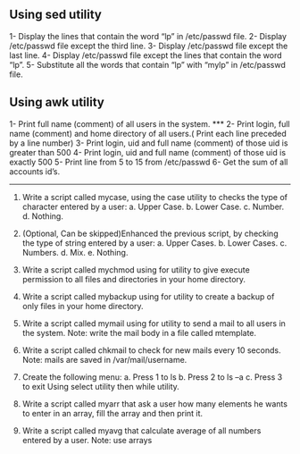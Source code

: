 ## Using sed utility
1- Display the lines that contain the word “lp” in /etc/passwd file.
2- Display /etc/passwd file except the third line.
3- Display /etc/passwd file except the last line.
4- Display /etc/passwd file except the lines that contain the word “lp”.
5- Substitute all the words that contain “lp” with “mylp” in /etc/passwd file.


## Using awk utility
1- Print full name (comment) of all users in the system.  ***
2- Print login, full name (comment) and home directory of all users.( Print each line preceded by a line number)
3- Print login, uid and full name (comment) of those uid is greater than 500
4- Print login, uid and full name (comment) of those uid is exactly 500
5- Print line from 5 to 15 from /etc/passwd
6- Get the sum of all accounts id’s.

---------------------------------------

1. Write a script called mycase, using the case utility to checks the type of character entered by a user:
	a. Upper Case.
	b. Lower Case.
	c. Number.
	d. Nothing.
  
  
2. (Optional, Can be skipped)Enhanced the previous script, by checking the type of string entered by a user:
	a. Upper Cases.
	b. Lower Cases.
	c. Numbers.
	d. Mix.
	e. Nothing.
3. Write a script called mychmod using for utility to give execute permission to all files and directories in your home directory.
4. Write a script called mybackup using for utility to create a backup of only files in your home directory.
5. Write a script called mymail using for utility to send a mail to all users in the system. Note: write the mail body in a file called mtemplate.
6. Write a script called chkmail to check for new mails every 10 seconds. Note: mails are saved in /var/mail/username.
7. Create the following menu:
	a. Press 1 to ls
	b. Press 2 to ls –a
	c. Press 3 to exit
Using select utility then while utility.
8. Write a script called myarr that ask a user how many elements he wants to enter in an array, fill the array and then print it.
9. Write a script called myavg that calculate average of all numbers entered by a user. Note: use arrays
